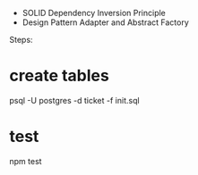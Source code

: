 - SOLID Dependency Inversion Principle
- Design Pattern Adapter and Abstract Factory

Steps:

# create tables
psql -U postgres -d ticket -f init.sql

# test
npm test
